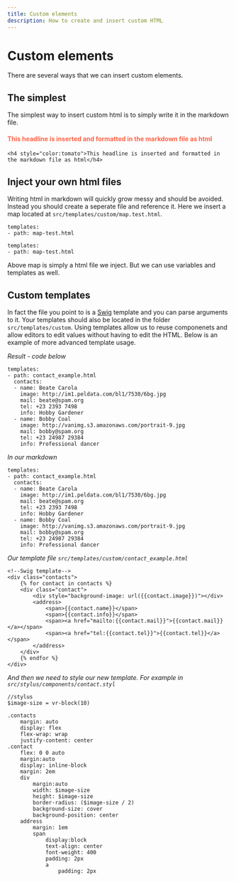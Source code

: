```yaml
---
title: Custom elements
description: How to create and insert custom HTML
---
```


# Custom elements

There are several ways that we can insert custom elements.

## The simplest

The simplest way to insert custom html is to simply write it in the markdown file. 
<h4 style="color:tomato">This headline is inserted and formatted in the markdown file as html</h4>

```highlight
<h4 style="color:tomato">This headline is inserted and formatted in the markdown file as html</h4>
```

## Inject your own html files
Writing html in markdown will quickly grow messy and should be avoided. Instead you should create a seperate file and reference it. Here we insert a map located at `src/templates/custom/map.test.html`. 

```highlight
templates:
- path: map-test.html
```

```styledYaml
templates:
- path: map-test.html
```
Above map is simply a html file we inject. But we can use variables and templates as well.

## Custom templates
In fact the file you point to is a [Swig](http://paularmstrong.github.io/swig/) template and you can parse arguments to it. Your templates should also be located in the folder `src/templates/custom`. Using templates allow us to reuse componenets and allow editors to edit values without having to edit the HTML. Below is an example of more advanced template usage.

*Result - code below*

```styledYaml
templates:
- path: contact_example.html
  contacts:
  - name: Beate Carola
    image: http://im1.peldata.com/bl1/7530/6bg.jpg
    mail: beate@spam.org
    tel: +23 2393 7498
    info: Hobby Gardener
  - name: Bobby Coal
    image: http://vanimg.s3.amazonaws.com/portrait-9.jpg
    mail: bobby@spam.org
    tel: +23 24987 29384
    info: Professional dancer
```

*In our markdown*

```highlight
templates:
- path: contact_example.html
  contacts:
  - name: Beate Carola
    image: http://im1.peldata.com/bl1/7530/6bg.jpg
    mail: beate@spam.org
    tel: +23 2393 7498
    info: Hobby Gardener
  - name: Bobby Coal
    image: http://vanimg.s3.amazonaws.com/portrait-9.jpg
    mail: bobby@spam.org
    tel: +23 24987 29384
    info: Professional dancer
```

*Our template file `src/templates/custom/contact_example.html`*

```highlight
<!--Swig template-->
<div class="contacts">
	{% for contact in contacts %}
	<div class="contact">
		<div style="background-image: url({{contact.image}})"></div>
		<address>
			<span>{{contact.name}}</span>
			<span>{{contact.info}}</span>
			<span><a href="mailto:{{contact.mail}}">{{contact.mail}}</a></span>
			<span><a href="tel:{{contact.tel}}">{{contact.tel}}</a></span>
		</address>
	</div>
	{% endfor %}
</div>
```

*And then we need to style our new template. For example in `src/stylus/components/contact.styl`*

```highlight
//stylus
$image-size = vr-block(10)

.contacts
	margin: auto
	display: flex
	flex-wrap: wrap
	justify-content: center
.contact
	flex: 0 0 auto
	margin:auto
	display: inline-block
	margin: 2em
	div
		margin:auto
		width: $image-size
		height: $image-size
		border-radius: ($image-size / 2)
		background-size: cover
		background-position: center
	address
		margin: 1em
		span
			display:block
			text-align: center
			font-weight: 400
			padding: 2px
			a
				padding: 2px
```

